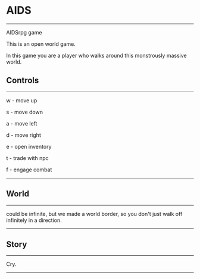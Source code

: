 # AIDS

---
AIDSrpg game

This is an open world game.

In this game you are a player who walks around this monstrously massive world.

Controls
---
---


w - move up

s - move down

a - move left

d - move right

e - open inventory

t - trade with npc

f - engage combat

---

World
---
---
could be infinite, but we made a world border, so you don't just walk off
infinitely in a direction.

---

Story
---
---
Cry.

---
